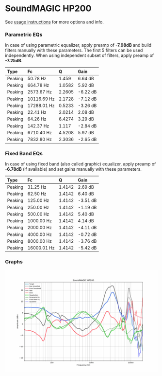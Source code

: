 # SoundMAGIC HP200
See [usage instructions](https://github.com/jaakkopasanen/AutoEq#usage) for more options and info.

### Parametric EQs
In case of using parametric equalizer, apply preamp of **-7.98dB** and build filters manually
with these parameters. The first 5 filters can be used independently.
When using independent subset of filters, apply preamp of **-7.25dB**.

| Type    | Fc          |      Q | Gain     |
|:--------|:------------|:-------|:---------|
| Peaking | 50.78 Hz    | 1.459  | 6.64 dB  |
| Peaking | 664.78 Hz   | 1.0582 | 5.92 dB  |
| Peaking | 2573.67 Hz  | 2.2605 | -6.22 dB |
| Peaking | 10116.69 Hz | 2.1728 | -7.12 dB |
| Peaking | 17288.01 Hz | 0.5233 | -3.26 dB |
| Peaking | 22.41 Hz    | 2.0214 | 2.08 dB  |
| Peaking | 64.26 Hz    | 6.4274 | 3.29 dB  |
| Peaking | 142.37 Hz   | 1.117  | -2.84 dB |
| Peaking | 6710.40 Hz  | 4.5208 | 5.97 dB  |
| Peaking | 7832.80 Hz  | 2.3036 | -2.65 dB |

### Fixed Band EQs
In case of using fixed band (also called graphic) equalizer, apply preamp of **-6.78dB**
(if available) and set gains manually with these parameters.

| Type    | Fc          |      Q | Gain     |
|:--------|:------------|:-------|:---------|
| Peaking | 31.25 Hz    | 1.4142 | 2.69 dB  |
| Peaking | 62.50 Hz    | 1.4142 | 6.40 dB  |
| Peaking | 125.00 Hz   | 1.4142 | -3.51 dB |
| Peaking | 250.00 Hz   | 1.4142 | -1.19 dB |
| Peaking | 500.00 Hz   | 1.4142 | 5.40 dB  |
| Peaking | 1000.00 Hz  | 1.4142 | 4.14 dB  |
| Peaking | 2000.00 Hz  | 1.4142 | -4.11 dB |
| Peaking | 4000.00 Hz  | 1.4142 | -0.72 dB |
| Peaking | 8000.00 Hz  | 1.4142 | -3.76 dB |
| Peaking | 16000.01 Hz | 1.4142 | -5.42 dB |

### Graphs
![](./SoundMAGIC%20HP200.png)